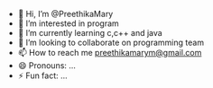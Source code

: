 - 👋 Hi, I’m @PreethikaMary
- 👀 I’m interested in program
- 🌱 I’m currently learning c,c++ and java
- 💞️ I’m looking to collaborate on programming team
- 📫 How to reach me preethikamarym@gmail.com
- 😄 Pronouns: ...
- ⚡ Fun fact: ...

<!---
PreethikaMary/PreethikaMary is a ✨ special ✨ repository because its `README.md` (this file) appears on your GitHub profile.
You can click the Preview link to take a look at your changes.
--->
